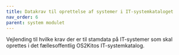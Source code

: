 ```yaml
---
title: Datakrav til oprettelse af systemer i IT-systemkataloget
nav_order: 6
parent: system modulet
---
```


Vejlending til hvilke krav der er til stamdata på IT-systemer som skal oprettes i det fællesoffentlig OS2Kitos IT-systemkatalog.
